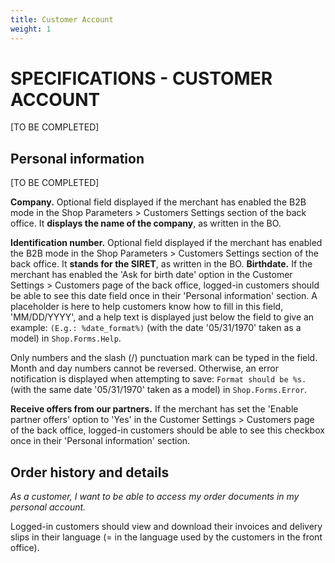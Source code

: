 ```yaml
---
title: Customer Account
weight: 1
---
```

# **SPECIFICATIONS - CUSTOMER ACCOUNT**


[TO BE COMPLETED]

## Personal information

[TO BE COMPLETED]

**Company.** Optional field displayed if the merchant has enabled the B2B mode in the Shop Parameters > Customers Settings section of the back office. It **displays the name of the company**, as written in the BO.

**Identification number.** Optional field displayed if the merchant has enabled the B2B mode in the Shop Parameters > Customers Settings section of the back office. It **stands for the SIRET**, as written in the BO.
**Birthdate.** If the merchant has enabled the 'Ask for birth date' option in the Customer Settings > Customers page of the back office, logged-in customers should be able to see this date field once in their 'Personal information' section. A placeholder is here to help customers know how to fill in this field, 'MM/DD/YYYY', and a help text is displayed just below the field to give an example: `(E.g.: %date_format%)` (with the date '05/31/1970' taken as a model) in `Shop.Forms.Help`.

Only numbers and the slash (/) punctuation mark can be typed in the field. Month and day numbers cannot be reversed. Otherwise, an error notification is displayed when attempting to save: `Format should be %s.` (with the same date '05/31/1970' taken as a model) in `Shop.Forms.Error`.

**Receive offers from our partners.** If the merchant has set the 'Enable partner offers' option to 'Yes' in the Customer Settings > Customers page of the back office, logged-in customers should be able to see this checkbox once in their 'Personal information' section.


## Order history and details

_As a customer, I want to be able to access my order documents in my personal account._

Logged-in customers should view and download their invoices and delivery slips in their language (= in the language used by the customers in the front office).
